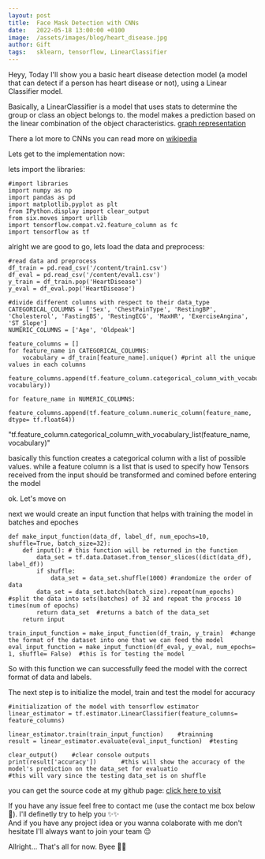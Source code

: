 ```yaml
---
layout: post
title:  Face Mask Detection with CNNs
date:   2022-05-18 13:00:00 +0100
image:  /assets/images/blog/heart_disease.jpg
author: Gift
tags:   sklearn, tensorflow, LinearClassifier
---
```


Heyy, 
Today I'll show you a basic heart disease detection model (a model that can detect if a person has heart disease or not), using a Linear Classifier model.

Basically, a LinearClassifier is a model that uses stats to determine the group or class an object belongs to. the model makes a prediction based on the linear combination of the object characteristics.
[graph representation](/assets/images/blog/LC.jpg)  

There a lot more to CNNs you can read more on [wikipedia](https://en.wikipedia.org/wiki/Linear_classifier)  

Lets get to the implementation now:  

lets import the libraries:

    #import libraries
    import numpy as np
    import pandas as pd
    import matplotlib.pyplot as plt
    from IPython.display import clear_output
    from six.moves import urllib
    import tensorflow.compat.v2.feature_column as fc
    import tensorflow as tf

alright we are good to go, lets load the data and preprocess:

    #read data and preprocess
    df_train = pd.read_csv('/content/train1.csv')
    df_eval = pd.read_csv('/content/eval1.csv')
    y_train = df_train.pop('HeartDisease')
    y_eval = df_eval.pop('HeartDisease')

    #divide different columns with respect to their data_type
    CATEGORICAL_COLUMNS = ['Sex', 'ChestPainType', 'RestingBP', 'Cholesterol', 'FastingBS', 'RestingECG', 'MaxHR', 'ExerciseAngina', 'ST_Slope']
    NUMERIC_COLUMNS = ['Age', 'Oldpeak']
    
    feature_columns = []
    for feature_name in CATEGORICAL_COLUMNS:
        vocabulary = df_train[feature_name].unique() #print all the unique values in each columns
        feature_columns.append(tf.feature_column.categorical_column_with_vocabulary_list(feature_name, vocabulary))
        
    for feature_name in NUMERIC_COLUMNS:
        feature_columns.append(tf.feature_column.numeric_column(feature_name, dtype= tf.float64))


"tf.feature_column.categorical_column_with_vocabulary_list(feature_name, vocabulary)"  

basically this function creates a categorical column with a list of possible values.
while a feature column is a list that is used to specify how Tensors received from the input should be transformed and comined before entering the model  

ok. Let's move on  

next we would create an input function that helps with training the model in batches and epoches  

    def make_input_function(data_df, label_df, num_epochs=10, shuffle=True, batch_size=32):
        def input(): # this function will be returned in the function
            data_set = tf.data.Dataset.from_tensor_slices((dict(data_df), label_df))
            if shuffle:
                data_set = data_set.shuffle(1000) #randomize the order of data
            data_set = data_set.batch(batch_size).repeat(num_epochs)   #split the data into sets(batches) of 32 and repeat the process 10 times(num of epochs)
            return data_set  #returns a batch of the data_set
        return input

    train_input_function = make_input_function(df_train, y_train)  #change the format of the dataset into one that we can feed the model
    eval_input_function = make_input_function(df_eval, y_eval, num_epochs= 1, shuffle= False)  #this is for testing the model

So with this function we can successfully feed the model with the correct format of data and labels.  

The next step is to initialize the model, train and test the model for accuracy 

    #initialization of the model with tensorflow estimator
    linear_estimator = tf.estimator.LinearClassifier(feature_columns= feature_columns)

    linear_estimator.train(train_input_function)    #trainning
    result = linear_estimator.evaluate(eval_input_function)  #testing

    clear_output()    #clear console outputs
    print(result['accuracy'])       #this will show the accuracy of the model's prediction on the data_set for evaluatio
    #this will vary since the testing data_set is on shuffle


you can get the source code at my github page: [click here to visit](https://github.com/Gift-py/ML-Logistic-Regression)

If you have any issue feel free to contact me (use the contact me box below 👀). I'll definetly try to help you ✨✨  
And if you have any project idea or you wanna colaborate with me don't hesitate I'll always want to join your team 😌


Allright... That's all for now.
Byee 👋🏿







